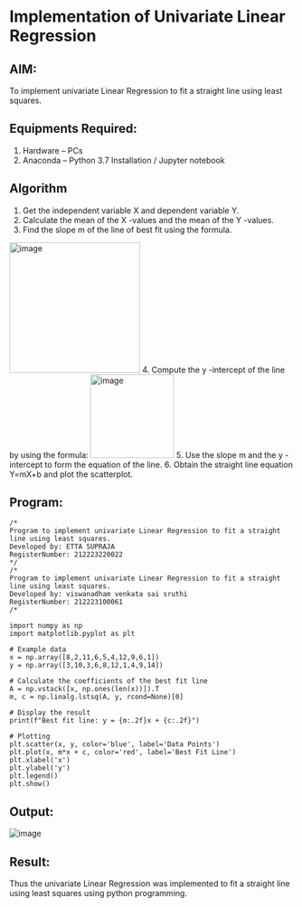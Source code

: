 # Implementation of Univariate Linear Regression
## AIM:
To implement univariate Linear Regression to fit a straight line using least squares.

## Equipments Required:
1. Hardware – PCs
2. Anaconda – Python 3.7 Installation / Jupyter notebook

## Algorithm
1. Get the independent variable X and dependent variable Y.
2. Calculate the mean of the X -values and the mean of the Y -values.
3. Find the slope m of the line of best fit using the formula. 
<img width="231" alt="image" src="https://user-images.githubusercontent.com/93026020/192078527-b3b5ee3e-992f-46c4-865b-3b7ce4ac54ad.png">
4. Compute the y -intercept of the line by using the formula:
<img width="148" alt="image" src="https://user-images.githubusercontent.com/93026020/192078545-79d70b90-7e9d-4b85-9f8b-9d7548a4c5a4.png">
5. Use the slope m and the y -intercept to form the equation of the line.
6. Obtain the straight line equation Y=mX+b and plot the scatterplot.

## Program:
```
/*
Program to implement univariate Linear Regression to fit a straight line using least squares.
Developed by: ETTA SUPRAJA
RegisterNumber: 212223220022 
*/
/*
Program to implement univariate Linear Regression to fit a straight line using least squares.
Developed by: viswanadham venkata sai sruthi
RegisterNumber: 212223100061
/*

import numpy as np
import matplotlib.pyplot as plt

# Example data
x = np.array([8,2,11,6,5,4,12,9,6,1])
y = np.array([3,10,3,6,8,12,1,4,9,14])

# Calculate the coefficients of the best fit line
A = np.vstack([x, np.ones(len(x))]).T
m, c = np.linalg.lstsq(A, y, rcond=None)[0]

# Display the result
print(f"Best fit line: y = {m:.2f}x + {c:.2f}")

# Plotting
plt.scatter(x, y, color='blue', label='Data Points')
plt.plot(x, m*x + c, color='red', label='Best Fit Line')
plt.xlabel('x')
plt.ylabel('y')
plt.legend()
plt.show()

```

## Output:
![image](https://github.com/user-attachments/assets/b344fbdf-ae62-4f62-9bfe-1e27923edec1)



## Result:
Thus the univariate Linear Regression was implemented to fit a straight line using least squares using python programming.
